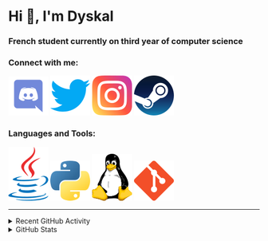 # Hi 👋, I'm Dyskal

### French student currently on third year of computer science

### Connect with me:

[![Discord](./images/discord.svg "Dyskal#9636")](https://discordapp.com/users/200586202997325824)
[![Twitter](./images/twitter.svg "@dyskal")](https://twitter.com/dyskal)
[![Instagram](./images/insta.svg "@dyskal")](https://instagram.com/dyskal)
[![Steam](./images/steam.svg "dyskal")](https://steamcommunity.com/id/dyskal/)

### Languages and Tools:

[![Java](./images/java.svg)](https://www.oracle.com/java/)
[![Python](./images/python.svg)](https://www.python.org/)
![Linux](./images/linux.svg)
[![Git](./images/git.svg)](https://git-scm.com/)

---

<details>
<summary>Recent GitHub Activity</summary>

<!--START_SECTION:activity-->


1. 🎉 Merged PR [#85](https://github.com/Dyskal/TwitchPlayerOpener/pull/85) in [Dyskal/TwitchPlayerOpener](https://github.com/Dyskal/TwitchPlayerOpener)
2. 🎉 Merged PR [#20](https://github.com/Dyskal/AutoQuery/pull/20) in [Dyskal/AutoQuery](https://github.com/Dyskal/AutoQuery)
3. 🎉 Merged PR [#83](https://github.com/Dyskal/TwitchPlayerOpener/pull/83) in [Dyskal/TwitchPlayerOpener](https://github.com/Dyskal/TwitchPlayerOpener)
4. 🎉 Merged PR [#84](https://github.com/Dyskal/TwitchPlayerOpener/pull/84) in [Dyskal/TwitchPlayerOpener](https://github.com/Dyskal/TwitchPlayerOpener)
5. 🎉 Merged PR [#82](https://github.com/Dyskal/TwitchPlayerOpener/pull/82) in [Dyskal/TwitchPlayerOpener](https://github.com/Dyskal/TwitchPlayerOpener)
5. 🎉 Merged PR [#16](https://github.com/Dyskal/DiscordRP/pull/16) in [Dyskal/DiscordRP](https://github.com/Dyskal/DiscordRP)
6. 🎉 Merged PR [#17](https://github.com/Dyskal/TwitchPlayerOpener/pull/17) in [Dyskal/TwitchPlayerOpener](https://github.com/Dyskal/TwitchPlayerOpener)

<!--END_SECTION:activity-->

</details>

<details>
<summary>GitHub Stats</summary>

![GitHub Stats](https://github-readme-stats.vercel.app/api/top-langs?username=dyskal&show_icons=true&locale=en&layout=compact&card_width=445&langs_count=10&hide_borders=true)
![GitHub Stats](https://github-readme-stats.vercel.app/api?username=dyskal&show_icons=true&locale=en&include_all_commits=true&hide_borders=true)
</details>

